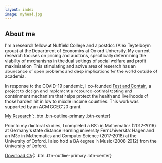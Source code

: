 ```yaml
---
layout: index
image: myhead.jpg
---
```

## About me
I'm a research fellow at Nuffield College and a postdoc (Alex Teytelboym group) at the Department of Economics at Oxford University. My current research focuses on pricing and auctions, specifically determining the viability of mechanisms in the dual settings of social welfare and profit maximisation. This stimulating and active area of research has an abundance of open problems and deep implications for the world outside of academia.

In response to the COVID-19 pandemic, I co-founded [Test and Contain](http://testandcontain.com), a project to design and implement a resource-optimal testing and containment mechanism that helps protect the health and livelihoods of those hardest hit in low to middle income countries. This work was supported by an ACM GCEC'20 grant.

[My Research](research.html){: .btn .btn-outline-primary .btn-center}

Prior to my doctoral studies, I completed a BSc in Mathematics (2012-2016) at Germany's state distance learning university FernUniversität Hagen and an MSc in Mathematics and Computer Science (2017-2018) at the University of Oxford. I also hold a BA degree in Music (2008-2012) from the University of Oxford.

[Download CV](pdfs/cv.pdf){: .btn .btn-outline-primary .btn-center}
